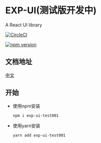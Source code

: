 # EXP-UI(测试版开发中)
A React UI library

[![CircleCI](https://circleci.com/gh/shenwl/exp-ui/tree/publish.svg?style=svg)](https://circleci.com/gh/shenwl/exp-ui/tree/publish)

[![npm version](https://badge.fury.io/js/exp-ui-test001.svg)](https://badge.fury.io/js/exp-ui-test001)

## 文档地址

[中文](https://shenwl.github.io/exp-ui/example.html)

## 开始

- 使用npm安装
  ```
  npm i exp-ui-test001
  ```
- 使用yarn安装
  ```
  yarn add exp-ui-test001
  ```